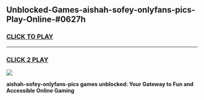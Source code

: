 
## Unblocked-Games-aishah-sofey-onlyfans-pics-Play-Online-#0627h
<h3>
<a href="https://premium.freeplayer.one?title=aishah-sofey-onlyfans-pics&ref=27F">CLICK TO PLAY</a></h3>
<hr>

<h3>
<a href="https://premium.freeplayer.one?title=aishah-sofey-onlyfans-pics&ref=27F">CLICK 2 PLAY</a>
  
</h3>

<a href="https://premium.freeplayer.one?title=aishah-sofey-onlyfans-pics&ref=27F"><img src="https://clearcache.store/games.png"></a>


**aishah-sofey-onlyfans-pics games unblocked: Your Gateway to Fun and Accessible Online Gaming**
